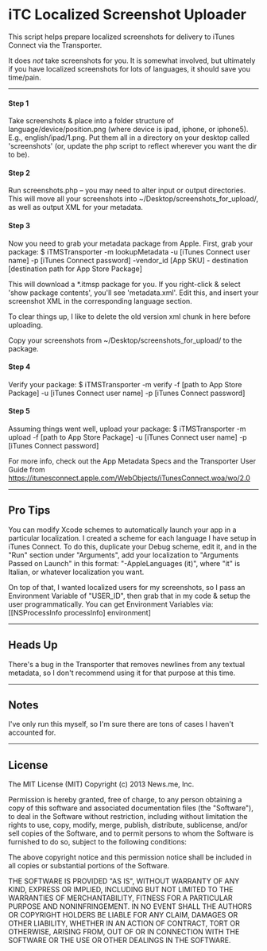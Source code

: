 iTC Localized Screenshot Uploader
=================================

This script helps prepare localized screenshots for delivery to iTunes Connect via the Transporter.

It does *not* take screenshots for you. It is somewhat involved, but ultimately if you have localized screenshots for lots of languages, it should save you time/pain.

***

#### Step 1
Take screenshots & place into a folder structure of language/device/position.png (where device is ipad, iphone, or iphone5). E.g., english/ipad/1.png. Put them all in a directory on your desktop called 'screenshots' (or, update the php script to reflect wherever you want the dir to be).

#### Step 2
Run screenshots.php – you may need to alter input or output directories.  This will move all your screenshots into ~/Desktop/screenshots_for_upload/, as well as output XML for your metadata.

#### Step 3
Now you need to grab your metadata package from Apple.  First, grab your package:
$ iTMSTransporter -m lookupMetadata -u [iTunes Connect user
name] -p [iTunes Connect password] -vendor_id [App SKU] -
destination [destination path for App Store Package]

This will download a *.itmsp package for you. If you right-click & select 'show package contents', you'll see 'metadata.xml'. Edit this, and insert your screenshot XML in the corresponding language section.

To clear things up, I like to delete the old version xml chunk in here before uploading. 

Copy your screenshots from ~/Desktop/screenshots_for_upload/ to the package. 

#### Step 4
Verify your package:
$ iTMSTransporter -m verify -f [path to App Store Package] -u
[iTunes Connect user name] -p [iTunes Connect password]

#### Step 5
Assuming things went well, upload your package:
$ iTMSTransporter -m upload -f [path to App Store Package] -u
[iTunes Connect user name] -p [iTunes Connect password]


For more info, check out the App Metadata Specs and the Transporter User Guide from https://itunesconnect.apple.com/WebObjects/iTunesConnect.woa/wo/2.0

***

## Pro Tips
You can modify Xcode schemes to automatically launch your app in a particular localization. I created a scheme for each language I have setup in iTunes Connect. To do this, duplicate your Debug scheme, edit it, and in the "Run" section under "Arguments", add your localization to "Arguments Passed on Launch" in this format: "-AppleLanguages (it)", where "it" is Italian, or whatever localization you want.

On top of that, I wanted localized users for my screenshots, so I pass an Environment Variable of "USER_ID", then grab that in my code & setup the user programmatically. You can get Environment Variables via:
[[NSProcessInfo processInfo] environment]

***

## Heads Up
There's a bug in the Transporter that removes newlines from any textual metadata, so I don't recommend using it for that purpose at this time.

***

## Notes
I've only run this myself, so I'm sure there are tons of cases I haven't accounted for.

***

## License
The MIT License (MIT)
Copyright (c) 2013 News.me, Inc.
 
Permission is hereby granted, free of charge, to any person obtaining a copy of this software and associated documentation files (the "Software"), to deal in the Software without restriction, including without limitation the rights to use, copy, modify, merge, publish, distribute, sublicense, and/or sell copies of the Software, and to permit persons to whom the Software is furnished to do so, subject to the following conditions:
 
The above copyright notice and this permission notice shall be included in all copies or substantial portions of the Software.
 
THE SOFTWARE IS PROVIDED "AS IS", WITHOUT WARRANTY OF ANY KIND, EXPRESS OR IMPLIED, INCLUDING BUT NOT LIMITED TO THE WARRANTIES OF MERCHANTABILITY, FITNESS FOR A PARTICULAR PURPOSE AND NONINFRINGEMENT. IN NO EVENT SHALL THE AUTHORS OR COPYRIGHT HOLDERS BE LIABLE FOR ANY CLAIM, DAMAGES OR OTHER LIABILITY, WHETHER IN AN ACTION OF CONTRACT, TORT OR OTHERWISE, ARISING FROM, OUT OF OR IN CONNECTION WITH THE SOFTWARE OR THE USE OR OTHER DEALINGS IN THE SOFTWARE.
